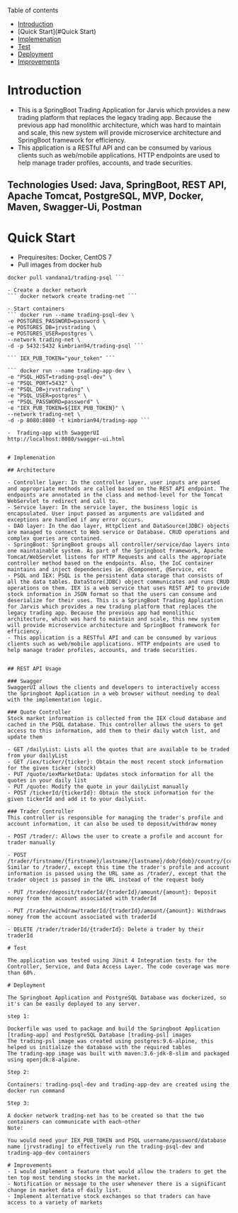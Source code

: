 Table of contents
* [Introduction](#Introduction)
* [Quick Start](#Quick Start)
* [Implemenation](#Implemenation)
* [Test](#Test)
* [Deployment](#Deployment)
* [Improvements](#Improvements)

# Introduction

- This is a SpringBoot Trading Application for Jarvis which provides a new trading platform that replaces the legacy trading app. Because the previous app had monolithic architecture, which was hard to maintain and scale, this new system will provide microservice architecture and SpringBoot framework for efficiency.
- This application is a RESTful API and can be consumed by various clients such as web/mobile applications. HTTP endpoints are used to help manage trader profiles, accounts, and trade securities.

## Technologies Used: Java, SpringBoot, REST API, Apache Tomcat, PostgreSQL, MVP, Docker, Maven, Swagger-Ui, Postman

# Quick Start

- Prequiresites: Docker, CentOS 7
- Pull images from docker hub
``` docker pull vandana1/trading-app
docker pull vandana1/trading-psql ```

- Create a docker network
``` docker network create trading-net ```

- Start containers
``` docker run --name trading-psql-dev \
-e POSTGRES_PASSWORD=password \
-e POSTGRES_DB=jrvstrading \
-e POSTGRES_USER=postgres \
--network trading-net \
-d -p 5432:5432 kimbrian94/trading-psql ```

``` IEX_PUB_TOKEN="your_token" ```

``` docker run --name trading-app-dev \
-e "PSQL_HOST=trading-psql-dev" \
-e "PSQL_PORT=5432" \
-e "PSQL_DB=jrvstrading" \
-e "PSQL_USER=postgres" \
-e "PSQL_PASSWORD=password" \
-e "IEX_PUB_TOKEN=${IEX_PUB_TOKEN}" \
--network trading-net \
-d -p 8080:8080 -t kimbrian94/trading-app ```

-  Trading-app with SwaggerUI
http://localhost:8080/swagger-ui.html


# Implemenation

## Architecture

- Controller layer: In the controller layer, user inputs are parsed and appropriate methods are called based on the REST API endpoint. The endpoints are annotated in the class and method-level for the Tomcat WebServlet to redirect and call to.
- Service layer: In the service layer, the business logic is encapsulated. User input passed as arguments are validated and exceptions are handled if any error occurs.
- DAO layer: In the dao layer, HttpClient and DataSource(JDBC) objects are managed to connect to Web service or Database. CRUD operations and complex queries are contained.
- SpringBoot: SpringBoot groups all controller/service/dao layers into one maintainable system. As part of the Springboot framework, Apache Tomcat/WebServlet listens for HTTP Requests and calls the appropriate controller method based on the endpoints. Also, the IoC container maintains and inject dependencies ie. @Component, @Service, etc
- PSQL and IEX: PSQL is the persistent data storage that consists of all the data tables. DataStore(JDBC) object communicates and runs CRUD operations on them. IEX is a web service that uses REST API to provide stock information in JSON format so that the users can consume and deserialize for their uses. This is a SpringBoot Trading Application for Jarvis which provides a new trading platform that replaces the legacy trading app. Because the previous app had monolithic architecture, which was hard to maintain and scale, this new system will provide microservice architecture and SpringBoot framework for efficiency.
- This application is a RESTful API and can be consumed by various clients such as web/mobile applications. HTTP endpoints are used to help manage trader profiles, accounts, and trade securities.


## REST API Usage

### Swagger
SwaggerUI allows the clients and developers to interactively access the Springboot Application in a web browser without needing to deal with the implementation logic.

### Quote Controller
Stock market information is collected from the IEX cloud database and cached in the PSQL database. This controller allows the users to get access to this information, add them to their daily watch list, and update them

- GET /dailyList: Lists all the quotes that are available to be traded from your dailyList
- GET /iex/ticker/{ticker}: Obtain the most recent stock information for the given ticker (stock)
- PUT /quote/iexMarketData: Updates stock information for all the quotes in your daily list
- PUT /quote: Modify the quote in your dailyList manually
- POST /tickerId/{tickerId}: Obtain the stock information for the given tickerId and add it to your dailyList.

### Trader Controller
This controller is responsible for managing the trader's profile and account information, it can also be used to deposit/withdraw money

- POST /trader/: Allows the user to create a profile and account for trader manually

- POST /trader/firstname/{firstname}/lastname/{lastname}/dob/{dob}/country/{country}/email/{email}: Similar to /trader/, except this time the trader's profile and account information is passed using the URL same as /trader/, except that the trader object is passed in the URL instead of the request body

- PUT /trader/deposit/traderId/{traderId}/amount/{amount}: Deposit money from the account associated with traderId

- PUT /trader/withdraw/traderId/{traderId}/amount/{amount}: Withdraws money from the account associated with traderId

- DELETE /trader/traderId/{traderId}: Delete a trader by their traderId

# Test

The application was tested using JUnit 4 Integration tests for the Controller, Service, and Data Access Layer. The code coverage was more than 60%.

# Deployment

The Springboot Application and PostgreSQL Database was dockerized, so it's can be easily deployed to any server.

step 1:

Dockerfile was used to package and build the Springboot Application [trading-app] and PostgreSQL Database [trading-psl] images
The trading-psl image was created using postgres:9.6-alpine, this helped us initialize the database with the required tables
The trading-app image was built with maven:3.6-jdk-8-slim and packaged using openjdk:8-alpine.

Step 2:

Containers: trading-psql-dev and trading-app-dev are created using the docker run command

Step 3:

A docker network trading-net has to be created so that the two containers can communicate with each-other
Note:

You would need your IEX_PUB_TOKEN and PSQL username/password/database name [jrvstrading] to effectively run the trading-psql-dev and trading-app-dev containers

# Improvements
- I would implement a feature that would allow the traders to get the ten top most tending stocks in the market.
- Notification or message to the user whenever there is a significant change in market data of daily list.
- Implement alternative stock exchanges so that traders can have access to a variety of markets